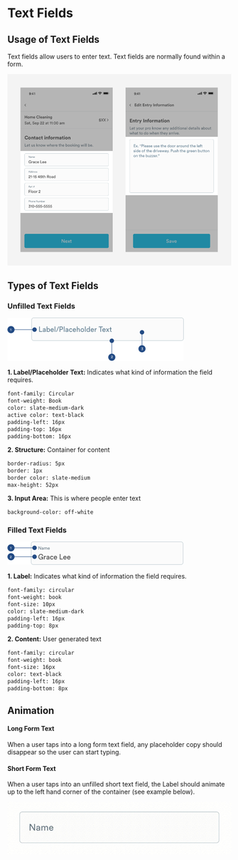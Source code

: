 # Text Fields

## Usage of Text Fields

Text fields allow users to enter text. Text fields are normally found within a form.

![](../.gitbook/assets/group.png)

## Types of Text Fields

### Unfilled Text Fields

![](../.gitbook/assets/text-field.png)

**1. Label/Placeholder Text:** Indicates what kind of information the field requires.

```text
font-family: Circular
font-weight: Book
color: slate-medium-dark
active color: text-black
padding-left: 16px
padding-top: 16px
padding-bottom: 16px
```

**2. Structure:** Container for content

```text
border-radius: 5px
border: 1px
border color: slate-medium
max-height: 52px
```

**3. Input Area:** This is where people enter text

```text
background-color: off-white
```

### 

### Filled Text Fields

![](../.gitbook/assets/filled-in-field%20%281%29.png)

**1. Label:**  Indicates what kind of information the field requires.

```text
font-family: circular
font-weight: book
font-size: 10px 
color: slate-medium-dark
padding-left: 16px
padding-top: 8px
```

**2. Content:** User generated text

```text
font-family: circular
font-weight: book
font-size: 16px 
color: text-black
padding-left: 16px
padding-bottom: 8px
```

## Animation

#### Long Form Text

When a user taps into a long form text field, any placeholder copy should disappear so the user can start typing.

#### Short Form Text

When a user taps into an unfilled short text field, the Label should animate up to the left hand corner of the container \(see example below\). 

![](../.gitbook/assets/text-field-animation.gif)


